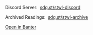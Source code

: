 <hr style="height:50px; visibility:hidden;" />
<!--Fuck Altspace. Maybe if they could ever get their shit together I may bring my event back to the platform.
<p>Altspace Channel:&nbsp;&nbsp;<a href="https://account.altvr.com/channels/storytime" target="_blank" id="channel">sdq.st/stwl-altvr</a></p>
<!---->
<p id="nextEvent"></p>
<p>Discord Server:&nbsp;&nbsp;<a href="https://discord.gg/DbQF7ze" id="discord">sdq.st/stwl-discord</a></p>
<p>Archived Readings:&nbsp;&nbsp;<a href="/stwl/archive" id="archive">sdq.st/stwl-archive</a></p>
<p><a href="banter://lunartiger.github.io/stwl" id="banter">Open in Banter</a></p>
<script src="/stwl/assets/js/event.js"></script>
<script>
  let locked=false;
  // a simple aframe component to handle the click to open my website
  AFRAME.registerComponent('lock-unlock', {
    init: function () {
      // When you click on an element, run the animation on the parent element
      this.el.addEventListener('click', () => {
        if(locked) {
          unlockPlayer();
          locked=false;
        }else {
          lockPlayer();
          locked=true;
        }
      })
    }
  });
</script>
<div style="display: none;" id="aScene"><a-scene sq-disableteleport sq-spawnpoint="position: 5 0 -25 201;" sq-maxoccupancy="number: 12" sq-clippingplane="near: 0.09; far: 1666;" sq-guestsallowed="false" sq-friendpositionjoinallowed="false" sq-devtoolsenabled="false" sq-portalsenabled="false" sq-refreshrate="rate:90" sq-hidedefaulttextures sq-assetbundle="android: https://lunartiger.github.io/stwl/assets/storytime_android?v6; desktop: https://lunartiger.github.io/stwl/assets/storytime_standalonewindows?v6;" embedded>
  <a-box sq-collider sq-interactable lock-unlock color="#000" position="-6.08 6.14 -11.89" scale="0.3 0.3 0" material="transparent: true; opacity: 0"></a-box>
  <script src="https://sq-community.glitch.me/gotoButton.js" position="-8.25 1 -10" rotation="0 90 0" scale="0.5" button-color="#b38a4b" text-color="#000"></script>
</a-scene></div>